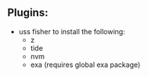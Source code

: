 ## Plugins:
- uss fisher to install the following:
  - z
  - tide
  - nvm
  - exa (requires global exa package)
